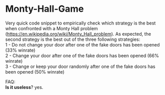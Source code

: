 # Monty-Hall-Game
Very quick code snippet to empirically check which strategy is the best when confronted with a Monty Hall problem (https://en.wikipedia.org/wiki/Monty_Hall_problem).
As expected, the second strategy is the best out of the three following strategies:  
 1 - Do not change your door after one of the fake doors has been opened (33% winrate)  
 2 - Change your door after one of the fake doors has been opened (66% winrate)  
 3 - Change or keep your door randomly after one of the fake doors has been opened (50% winrate)  
 
 
 FAQ:  
 **Is it useless**? yes. 
